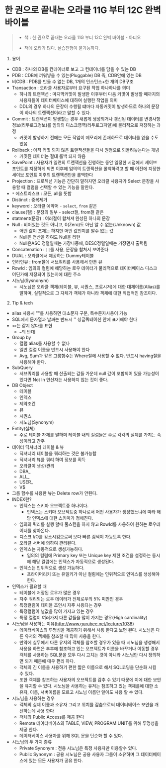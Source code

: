 한 권으로 끝내는 오라클 11G 부터 12C 완벽 바이블
===================================

> * 책 : 한 권으로 끝내는 오라클 11G 부터 12C 완벽 바이블 - 아티오
> - 책에 오타가 많다. 실습진행이 불가능하다.

1. 용어
  * CDB : 하나의 DB를 컨테이너로 보고 그 컨테이너를 담을 수 있는 DB
  * PDB : CDB에 끼워넣을 수 있는(Pluggable) DB 즉, CDB안에 있는 DB
  * 비CDB : PDB를 만들 수 없는 DB, 1개의 인스턴스+한 개의 DB구조
  * Transaction : 오라클 사용자로부터 요구된 작업 하나하나를 의미
    - 하나의 트랜젝션 : 마지막커밋이 발생한 이후부터 다음 커밋이 발생할 때까지의 사용자들이 데이터베이스에 대하여 실행한 작업을 의미
    - DDL의 경우 하나의 문장이 수행될 떄마다 자동커밋이 발생하므로 하나의 문장이 하나의 트랜젝션이라고 말할 수 있다.
  * Commit : 트랜젝션이 발생할는 경우 새롭게 생성되거나 갱신된 데이터를 변경사항정보(리두로그정보)를 임의의 디스크영역(리두로그파일)에  물리적으로 저장하는 과정
    - 커밋이 발생하기 전에는 모든 작업이 메모리에 존재하므로 데이터를 잃을 수도 있음
  * Rollback : 아직 커밋 되지 않은 트랜잭션들을 다시 원점으로 되돌려놓는다는 개념
    - 커밋된 데이터는 절대 롤백 되지 않음
  * SavePoint : 사용자가 일련의 트랜잭션을 진행하는 동안 일정한 시점에서 세이브 포인트를 지정하게 되면 이후에 임의의 트랜잭션을 롤백하려고 할 때 이전에 지정한 세이브 포인트 이후의 트랜잭션만을 롤백한다
  * Projection : 프로젝션 기능은 간단히 말하자면 오라클 사용자가 Select 문장을 사용할 때 컬럼을 선택할 수 있는 기능을 말한다.
  * `*` 에스트리스크 : 모든, all을 뜻함
  * Distinct : 중복제거
  * keyword : 오라클 예약어 - `select`, `from` 같은
  * clause(절) : 문장의 일부 - select절, from절 같은
  * statment(문장) : 여러절이 합쳐져 완성된 하나의 문장
  * Null : 비어있는 것도 아니고, 0(Zero)도 아닌 알 수 없는(Unknown) 값
    - 어떤 값이 조재는 하지만 어떤 값인지를 알수 없는 값
    - Null은 연산을 하여도 Null을 리턴
    - Null은ASC 정렬일때는 가장나중에, DESC정렬일때는 가장먼저 출력됨
  * Concatenation : `||`를 사용, 문장을 합쳐서 보여준다
  * DUAL : 오라클에서 제공하는 Dummy테이블
  * 인라인뷰 : from절에 서브쿼리를 사용해서 만든 뷰
  * RowId : 임의의 컬럼에 해당하는 로우 데이터가 물리적으로 데이터베이스 디스크 어딘가에 저장되어 있는지에 대한 주소
  * 시노님(Sysnonym)
    - 시노님은 오라클 객체(테이블, 뷰, 시퀀스, 프로시저)에 대한 대체이름(Alias)를 말하며, 실질적으로 그 자체가 객체가 아니라 객체에 대한 직접적인 참조이다.

2. Tip & tech
  * alias 사용시 ""를 사용하면 대소문자 구분, 특수문자사용이 가능
  * SQL에서 문자열과 날짜는 반드시 '' 싱글쿼테이션 안에 표기해야 한다
  * `<>`는  같지 않다를 표현
    - `=`의 반대
  * Group by
    - 컬럼 alias를 사용할 수 없다
    - 일반 컬럼 이름을 반드시 사용해야 한다
    - Avg, Sum과 같은 그룹함수는 Where절에 사용할 수 없다. 반드시 having절을 사용해야 한다.
  * SubQuery
    - 서브쿼리를 사용할 때 산출되는 값들 가운데 null 값이 포함되어 있을 가능성이 있다면 Not In 연산자는 사용하지 않는 것이 좋다.
  * DB Object
    - 테이블
    - 인덱스
    - 제약조건
    - 뷰
    - 시퀀스
    - 시노님(Synonym)
  * Entity(실체)
    - 주로 테이블 자체를 말하며 테이블 내의 컬럼들은 주로 각각의 실체를 가지는 속성이라고 간주
  * 데이터 딕셔너리 테이블 & 뷰
    - 딕셔너리 테이블을 쿼리하는 것은 불가능함
    - 딕셔너리 뷰를 쿼리 하여 정보를 획득
    - 오라클이 생성/관리
    - DBA_
    - ALL_
    - USER_
    - V$
  * 그룹 함수를 사용한 뷰는 Delete row가 안된다.
  * INDEX란?
    - 인텍스는 스키마 오브젝트중 하나이다.
      * 인덱스는 스키마 오브젝트중 하나로서 어떤 사용자가 생성했느냐에 따라 해당 인덱스에 대한 스키마가 정해진다.
    - 임의의 쿼리를 실행 할때 풀스캔을 하지 않고 RowId를 사용하여 원하는 로우데이터를 찾아온다.
    - 디스크 I/O를 감소시킴으로써 보다 빠른 검색이 가능토록 한다.
    - 오라클 서버에 의하여 관리된다.
    - 인덱스는 자동적으로 생성가능하다.
      * 임의의 컬럼에 Primary key 또는 Unique key 제한 조건을 설정하는 동시에 해당 컬럼에는 인덱스가 자동적으로 생성된다.
    - 인덱스는 인위적으로 생성 가능하다.
       * 프라이머리키 또는 유일키가 아닌 컬럼에는 인위적으로 인덱스를 생성해야 한다.
  * 인덱스가 필요할 때
    - 테이블에 저장된 로우가 많은 경우
    - 자주 쿼리되는 로우 데이터가 전체로우의 5% 미만인 경우
    - 특정컬럼이 테이블 조인시 자주 사용되는 경우
    - 특정컬럼이 널값을 많이 가지고 있는 경우
    - 특정 컬럼이 여러가지 다른 값들을 많이 가지는 경우(High cardinality)
  * 시노님을 사용하는 이유(http://www.gurubee.net/lecture/1038)
    - 데이터베이스의 투명성을 제공하기 위해서 사용 한다고 보면 된다. 시노님은 다른 유저의 객체를 참조할 때 많이 사용을 한다.
    - 만약에 실무에서 다른 유저의 객체를 참조할 경우가 있을 때 시노님을 생성해서 사용을 하면은 추후에 참조하고 있는 오프젝트가 이름을 바꾸거나 이동할 경우 객체를 사용하는 SQL문을 모두 다시 고치는 것이 아니라 시노님만 다시 정의하면 되기 때문에 매우 편리 하다.
    - 객체의 긴 이름을 사용하기 편한 짧은 이름으로 해서 SQL코딩을 단순화 시킬 수 있다.
    - 또한 객체를 참조하는 사용자의 오브젝트를 감추 수 있기 때문에 이에 대한 보안을 유지할 수 있다. 시노님을 사용하는 유저는 참조하고 있는 객체를에 대한 소유자, 이름, 서버이름을 모르고 시노님 이름만 알아도 사용 할 수 있다.
  * 시노님을 사용하는 경우
    - 객체의 실제 이름과 소유자 그리고 위치를 감춤으로써 데이터베이스 보안을 개선하는데 사용 한다
    - 객체의 Public Access를 제공 한다
    - Remote 데이터베이스의 TABLE, VIEW, PROGRAM UNIT를 위해 투명성을 제공 한다.
    - 데이터베이스 사용자를 위해 SQL 문을 단순화 할 수 있다.
  * 시노님의 두 가지 종류
    - Private Synonym : 전용 시노님은 특정 사용자만 이용할수 있다.
    - Public Synonym : 공용 시노님은 공용 사용자 그룹이 소유하며 그 데이터베이스에 있는 모든 사용자가 공유 한다.
